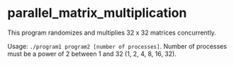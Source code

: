 # parallel_matrix_multiplication
This program randomizes and multiplies 32 x 32 matrices concurrently. 

Usage: `./program1 program2 [number of processes]`. Number of processes must be a power of 2 between 1 and 32 (1, 2, 4, 8, 16, 32).
